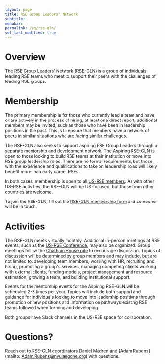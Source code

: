 ```yaml
---
layout: page
title: RSE Group Leaders' Network
subtitle:
menubar:
permalink: /ag/rse-gln/
set_last_modified: true
---
```


# Overview

The RSE Group Leaders’ Network (RSE-GLN) is a group of individuals leading RSE teams
who meet to support their peers with the challenges of leading RSE groups.  

# Membership

The primary membership is for those who currently lead a team and have, or are
actively in the process of hiring, at least one direct report; additional members
may be invited, such as those who have been in leadership positions in the past. 
This is to ensure that members have a network of peers in similar situations who are
facing similar challenges.

The RSE-GLN also seeks to support aspiring RSE Group Leaders through a separate
mentorship and development network.  The Aspiring RSE-GLN is open to those looking to
build RSE teams at their institution or move into RSE group leadership roles.  There
are no formal requirements, but those with the experience and qualifications to take
on leadership roles will likely benefit more than early career RSEs.  

In both cases, membership is open to all [US-RSE members](/join/).  As with other
US-RSE activities, the RSE-GLN will be US-focused, but those from other countries
are welcome.  

To join the RSE-GLN, fill out the
[RSE-GLN membership form](https://docs.google.com/forms/d/e/1FAIpQLScMxqpp8q4xB8WQBjy8bh_MtUGWn_JUSbeb2buefgHZYJJQwg/viewform?usp=sf_link)
and someone will be in touch.


# Activities

The RSE-GLN meets virtually monthly.  Additional in-person meetings at RSE events,
such as the [US-RSE Conference](/usrse23/), may also be organized. Group meetings follow
the [Chatham House rule](https://www.chathamhouse.org/about-us/chatham-house-rule) to
encourage discussion.  Topics of discussion will be determined by group members and
may include, but are not limited to: developing team members, working with HR,
recruiting and hiring, promoting a group's services, managing competing clients
 working with external clients, funding models, project management and resource
 estimation, growing a team, and building institutional support.  

Events for the mentorship events for the Aspiring RSE-GLN will be scheduled 2-3
times per year.  Topics will include both support and guidance for individuals
looking to move into leadership positions through promotion or new positions and
information on pathways existing RSE teams followed when forming and developing.  

Both groups have Slack channels in the US-RSE space for collaboration.


# Questions?

Reach out to RSE-GLN coordinators
[Daniel Madren](mailto:dmadren@purdue.edu) and
[Adam Rubens](mailto: Adam.Rubens@nyulangone.org) with questions.  


